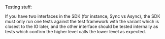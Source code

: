 
Testing stuff:

If you have two interfaces in the SDK (for instance, Sync vs Async), the SDK
must only run one tests against the test framework with the variant which is
closest to the IO later, and the other interface should be tested internally
as tests which confirm the higher level calls the lower level as expected.